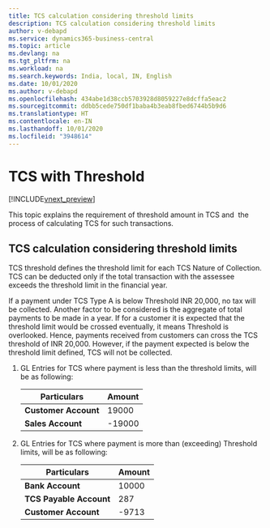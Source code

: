```yaml
---
title: TCS calculation considering threshold limits
description: TCS calculation considering threshold limits
author: v-debapd
ms.service: dynamics365-business-central
ms.topic: article
ms.devlang: na
ms.tgt_pltfrm: na
ms.workload: na
ms.search.keywords: India, local, IN, English
ms.date: 10/01/2020
ms.author: v-debapd
ms.openlocfilehash: 434abe1d38ccb5703928d8059227e8dcffa5eac2
ms.sourcegitcommit: ddbb5cede750df1baba4b3eab8fbed6744b5b9d6
ms.translationtype: HT
ms.contentlocale: en-IN
ms.lasthandoff: 10/01/2020
ms.locfileid: "3948614"
---
```

# <a name="tcs-with-threshold"></a>TCS with Threshold

[!INCLUDE[vnext_preview](../../includes/vnext_preview.md)]

This topic explains the requirement of threshold amount in TCS and  the process of calculating TCS for such transactions.

## <a name="tcs-calculation-considering-threshold-limits"></a>TCS calculation considering threshold limits

TCS threshold defines the threshold limit for each TCS Nature of Collection.  TCS can be deducted only if the total transaction with the assessee exceeds the threshold limit in the financial year.

If a payment under TCS Type A is below Threshold INR 20,000, no tax will be collected. Another factor to be considered is the aggregate of total payments to be made in a year. If for a customer it is expected that the threshold limit would be crossed eventually, it means Threshold is overlooked. Hence, payments received from customers can cross the TCS threshold of INR 20,000. However, if the payment expected is below the threshold limit defined, TCS will not be collected.

1. GL Entries for TCS where payment is less than the threshold limits, will be as following:
    
    |Particulars|Amount|
    |----------------------------------|---------------------------------------|  
    |**Customer Account**|19000|
    |**Sales Account**|-19000|

2. GL Entries for TCS where payment is more than (exceeding) Threshold limits, will be as following:

    |Particulars|Amount|
    |----------------------------------|---------------------------------------|  
    |**Bank Account**|10000| 
    |**TCS Payable Account**|287| 
    |**Customer Account**|-9713|





































